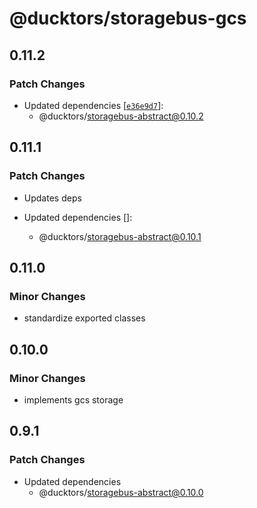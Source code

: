 # @ducktors/storagebus-gcs

## 0.11.2

### Patch Changes

- Updated dependencies [[`e36e9d7`](https://github.com/ducktors/storagebus/commit/e36e9d74183b5a1c3fc9920236854abfc6006c45)]:
  - @ducktors/storagebus-abstract@0.10.2

## 0.11.1

### Patch Changes

- Updates deps

- Updated dependencies []:
  - @ducktors/storagebus-abstract@0.10.1

## 0.11.0

### Minor Changes

- standardize exported classes

## 0.10.0

### Minor Changes

- implements gcs storage

## 0.9.1

### Patch Changes

- Updated dependencies
  - @ducktors/storagebus-abstract@0.10.0
